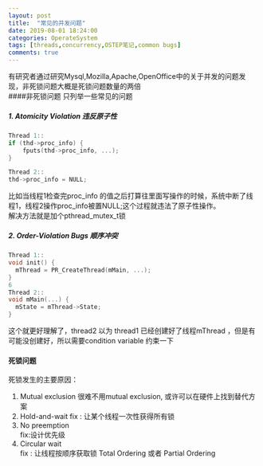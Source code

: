 ```yaml
---
layout: post
title:  "常见的并发问题"
date: 2019-08-01 18:24:00
categories: OperateSystem
tags: [threads,concurrency,OSTEP笔记,common bugs]
comments: true
---
```

有研究者通过研究Mysql,Mozilla,Apache,OpenOffice中的关于并发的问题发现，非死锁问题大概是死锁问题数量的两倍  
####非死锁问题
只列举一些常见的问题  
##### 1. Atomicity Violation 违反原子性 
```c
Thread 1::
if (thd->proc_info) {
    fputs(thd->proc_info, ...);
}

Thread 2::
thd->proc_info = NULL;
```

比如当线程1检查完proc_info 的值之后打算往里面写操作的时候，系统中断了线程1，线程2操作proc_info被置NULL;这个过程就违法了原子性操作。  
解决方法就是加个pthread_mutex_t锁  

##### 2. Order-Violation Bugs 顺序冲突
```c
Thread 1::
void init() {
  mThread = PR_CreateThread(mMain, ...);
}
6
Thread 2::
void mMain(...) {
  mState = mThread->State;
}
```

这个就更好理解了，thread2 以为 thread1 已经创建好了线程mThread ，但是有可能没创建好，所以需要condition variable 约束一下  

#### 死锁问题

死锁发生的主要原因：  
1. Mutual exclusion
很难不用mutual exclusion, 或许可以在硬件上找到替代方案
2. Hold-and-wait
fix : 让某个线程一次性获得所有锁  
3. No preemption  
fix:设计优先级  
4. Circular wait   
fix : 让线程按顺序获取锁 Total Ordering 或者 Partial Ordering 






